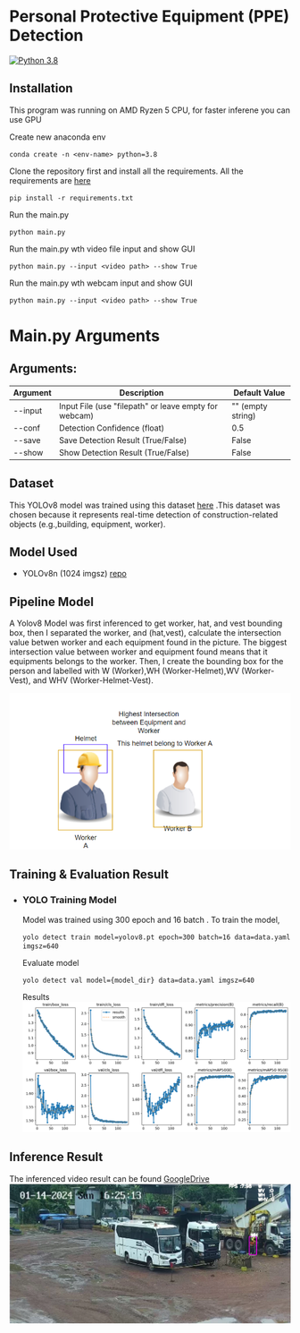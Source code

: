 # Personal Protective Equipment (PPE) Detection
[![Python 3.8](https://img.shields.io/badge/Python-3.8-3776AB)](https://www.python.org/downloads/release/python-380/)


## Installation

This program was running on AMD Ryzen 5 CPU, for faster inferene you can use GPU

Create new anaconda env
```
conda create -n <env-name> python=3.8
```


Clone the repository first and install all the requirements. All the requirements are [here](./requirements.txt)
```
pip install -r requirements.txt
```



Run the main.py

```
python main.py
```

Run the main.py wth video file input and show GUI

```
python main.py --input <video path> --show True
```

Run the main.py wth webcam input and show GUI

```
python main.py --input <video path> --show True
```

# Main.py Arguments

## Arguments:

| Argument  | Description                                      | Default Value |
|-----------|--------------------------------------------------|---------------|
| --input   | Input File (use "filepath" or leave empty for webcam) | "" (empty string) |
| --conf    | Detection Confidence (float)                     | 0.5           |
| --save    | Save Detection Result (True/False)               | False         |
| --show    | Show Detection Result (True/False)               | False         |



## Dataset

This YOLOv8 model was trained using this dataset [here](https://github.com/ciber-lab/pictor-yolo) .This dataset was chosen because it represents real-time detection of construction-related objects (e.g.,building, equipment, worker).

## Model Used

- YOLOv8n (1024 imgsz) [repo](https://github.com/ultralytics/ultralytics)


## Pipeline Model

A Yolov8  Model was first inferenced to get worker, hat, and vest bounding box, then I separated the worker, and (hat,vest), calculate the intersection value betwen worker and each equipment found in the picture. The biggest intersection value between worker and equipment found means that it equipments belongs to the worker. Then, I create the bounding box for the person and labelled with W (Worker),WH (Worker-Helmet),WV (Worker-Vest), and WHV (Worker-Helmet-Vest).

![image3](./assets/intersection.png)


## Training & Evaluation Result




- ### YOLO Training Model

    Model was trained using 300 epoch and 16 batch . To train the model,
    
    ```
    yolo detect train model=yolov8.pt epoch=300 batch=16 data=data.yaml imgsz=640
    ```
    
    Evaluate model
    
    ```
    yolo detect val model={model_dir} data=data.yaml imgsz=640
    ```
    
    Results
    ![image](./assets/yolov8eval.png)

## Inference Result

The inferenced video result can be found [GoogleDrive](https://drive.google.com/drive/folders/1iiCLDyUZfwLlIklHdQvoRAqSS637kRyJ?usp=sharing)
![image1](./assets/inference.png)

